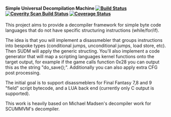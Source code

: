 #### Simple Universal Decompilation Machine [![Build Status](https://travis-ci.org/paulsapps/SUDM.svg?branch=master)](https://travis-ci.org/paulsapps/SUDM)  [![Coverity Scan Build Status](https://scan.coverity.com/projects/3895/badge.svg)](https://scan.coverity.com/projects/3895) [![Coverage Status](https://img.shields.io/coveralls/paulsapps/SUDM.svg)](https://coveralls.io/r/paulsapps/SUDM)

This project aims to provide a decompiler framework for simple byte code languages that do not have specific structuring instructions (while/for/if).

The idea is that you will implement a disassmebler that groups instructions into bespoke types (conditional jumps, unconditional jumps, load store, etc). Then SUDM will apply the generic structing. You'll also implement a code generator that will map a scripting languages kernel functions onto the target output, for example if the game calls function 0x28 you can output this as the string "do_save();". Additionally you can also apply extra CFG post processing.

The initial goal is to support disassmeblers for Final Fantasy 7,8 and 9 "field" script bytecode, and a LUA back end (currently only C output is supported).

This work is heavily based on Michael Madsen's decompiler work for SCUMMVM's decompiler.
